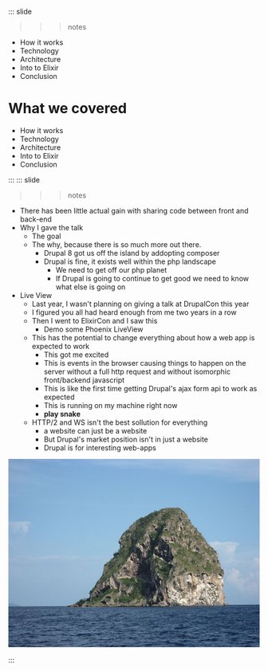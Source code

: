 
::: slide

>>> notes

- How it works
- Technology
- Architecture
- Into to Elixir
- Conclusion

>>>

# What we covered

- How it works
- Technology
- Architecture
- Into to Elixir
- Conclusion

:::
::: slide

>>> notes
- There has been little actual gain with sharing code between front and back-end
- Why I gave the talk
  - The goal
  - The why, because there is so much more out there.
    - Drupal 8 got us off the island by addopting composer
    - Drupal is fine, it exists well within the php landscape
      - We need to get off our php planet
      - If Drupal is going to continue to get good we need to know what else is going on
- Live View
  - Last year, I wasn't planning on giving a talk at DrupalCon this year
  - I figured you all had heard enough from me two years in a row
  - Then I went to ElixirCon and I saw this
    - Demo some Phoenix LiveView
  - This has the potential to change everything about how a web app is expected to work
    - This got me excited
    - This is events in the browser causing things to happen on the server without a full http request and without isomorphic front/backend javascript
    - This is like the first time getting Drupal's ajax form api to work as expected
    - This is running on my machine right now
    - **play snake**
  - HTTP/2 and WS isn't the best sollution for everything
    - a website can just be a website
    - But Drupal's market position isn't in just a website
    - Drupal is for interesting web-apps
>>>

![](/content/images/rock.jpg)

:::
